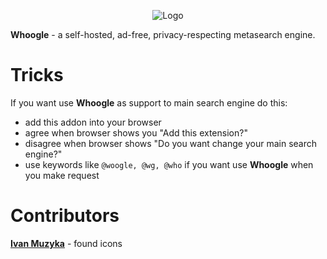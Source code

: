 <p align="center">
  <img src="whoogle.png" alt="Logo" />
</p>

**Whoogle** - a self-hosted, ad-free, privacy-respecting metasearch engine.

# Tricks
If you want use **Whoogle** as support to main search engine do this:
- add this addon into your browser
- agree when browser shows you "Add this extension?"
- disagree when browser shows "Do you want change your main search engine?"
- use keywords like `@woogle, @wg, @who` if you want use **Whoogle** when you make request

# Contributors
[**Ivan Muzyka**](https://github.com/SeryiBaran) - found icons
